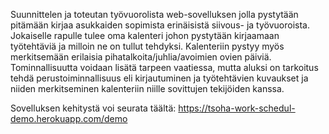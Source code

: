 Suunnittelen ja toteutan työvuorolista web-sovelluksen jolla pystytään pitämään kirjaa asukkaiden sopimista erinäisistä siivous- ja työvuoroista. Jokaiselle rapulle tulee oma kalenteri johon pystytään kirjaamaan työtehtäviä ja milloin ne on tullut tehdyksi. Kalenteriin pystyy myös merkitsemään erilaisia pihatalkoita/juhlia/avoimien ovien päiviä. Tominnallisuutta voidaan lisätä tarpeen vaatiessa, mutta aluksi on tarkoitus tehdä perustoiminnallisuus eli kirjautuminen ja työtehtävien kuvaukset ja niiden merkitseminen kalenteriin niille sovittujen tekijöiden kanssa.



Sovelluksen kehitystä voi seurata täältä: https://tsoha-work-schedul-demo.herokuapp.com/demo
